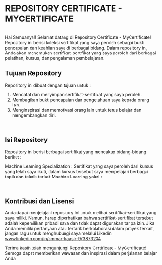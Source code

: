 # **REPOSITORY CERTIFICATE - MYCERTIFICATE**
<br>
Hai Semuanya!! Selamat datang di Repository Certificate - MyCertificate! Repository ini berisi koleksi sertifikat yang saya peroleh sebagai bukti pencapaian dan keahlian saya di berbagai bidang. Dalam repository ini, Anda akan menemukan sertifikat-sertifikat yang saya peroleh dari berbagai pelatihan, kursus, dan pengalaman pembelajaran.
<br> 

## **Tujuan Repository** <br>
Repository ini dibuat dengan tujuan untuk : <br>
1. Mencatat dan menyimpan sertifikat-sertifikat yang saya peroleh.
2. Membagikan bukti pencapaian dan pengetahuan saya kepada orang lain.
3. Menginspirasi dan memotivasi orang lain untuk terus belajar dan mengembangkan diri.
<br>

## **Isi Repository** <br>
Repository ini berisi berbagai sertifikat yang mencakup bidang-bidang berikut : <br>

Machine Learning Specialization : Sertifikat yang saya peroleh dari kursus yang telah saya ikuti, dalam kursus tersebut saya mempelajari berbagai topik dan teknik terkait Machine Learning yakni : 

<br>

## **Kontribusi dan Lisensi**
Anda dapat menjelajahi repository ini untuk melihat sertifikat-sertifikat yang saya miliki. Namun, harap diperhatikan bahwa sertifikat-sertifikat tersebut adalah kepemilikan pribadi saya dan tidak dapat digunakan tanpa izin. Jika Anda memiliki pertanyaan atau tertarik berkolaborasi dalam proyek terkait, jangan ragu untuk menghubungi saya melalui Likedin : www.linkedin.com/in/ammar-baasir-973873234

Terima kasih telah mengunjungi Repository Certificate - MyCertificate! Semoga dapat memberikan wawasan dan inspirasi dalam perjalanan belajar Anda.
